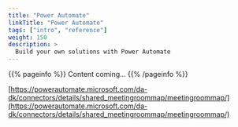 ```yaml
---
title: "Power Automate"
linkTitle: "Power Automate"
tags: ["intro", "reference"]
weight: 150
description: >
  Build your own solutions with Power Automate 
---
```


{{% pageinfo %}}
Content coming...
{{% /pageinfo %}}


[https://powerautomate.microsoft.com/da-dk/connectors/details/shared_meetingroommap/meetingroommap/](https://powerautomate.microsoft.com/da-dk/connectors/details/shared_meetingroommap/meetingroommap/)